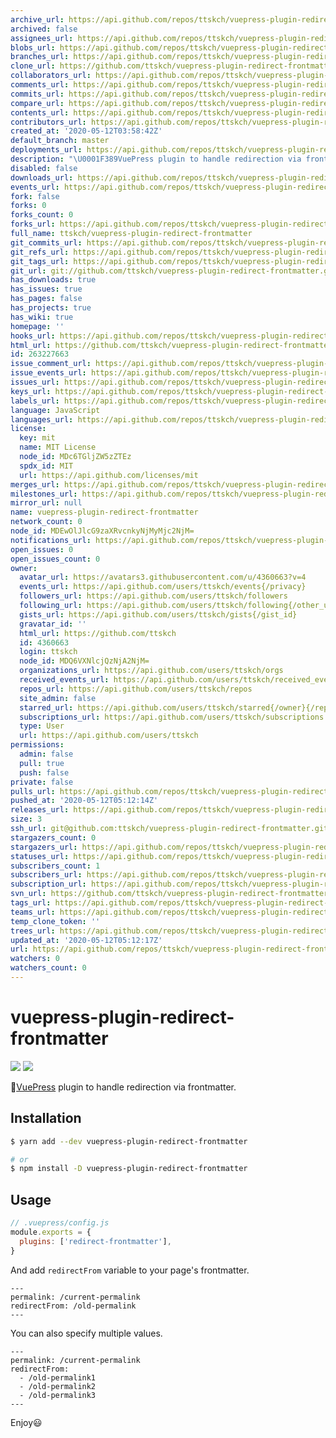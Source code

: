 ```yaml
---
archive_url: https://api.github.com/repos/ttskch/vuepress-plugin-redirect-frontmatter/{archive_format}{/ref}
archived: false
assignees_url: https://api.github.com/repos/ttskch/vuepress-plugin-redirect-frontmatter/assignees{/user}
blobs_url: https://api.github.com/repos/ttskch/vuepress-plugin-redirect-frontmatter/git/blobs{/sha}
branches_url: https://api.github.com/repos/ttskch/vuepress-plugin-redirect-frontmatter/branches{/branch}
clone_url: https://github.com/ttskch/vuepress-plugin-redirect-frontmatter.git
collaborators_url: https://api.github.com/repos/ttskch/vuepress-plugin-redirect-frontmatter/collaborators{/collaborator}
comments_url: https://api.github.com/repos/ttskch/vuepress-plugin-redirect-frontmatter/comments{/number}
commits_url: https://api.github.com/repos/ttskch/vuepress-plugin-redirect-frontmatter/commits{/sha}
compare_url: https://api.github.com/repos/ttskch/vuepress-plugin-redirect-frontmatter/compare/{base}...{head}
contents_url: https://api.github.com/repos/ttskch/vuepress-plugin-redirect-frontmatter/contents/{+path}
contributors_url: https://api.github.com/repos/ttskch/vuepress-plugin-redirect-frontmatter/contributors
created_at: '2020-05-12T03:58:42Z'
default_branch: master
deployments_url: https://api.github.com/repos/ttskch/vuepress-plugin-redirect-frontmatter/deployments
description: "\U0001F389VuePress plugin to handle redirection via frontmatter"
disabled: false
downloads_url: https://api.github.com/repos/ttskch/vuepress-plugin-redirect-frontmatter/downloads
events_url: https://api.github.com/repos/ttskch/vuepress-plugin-redirect-frontmatter/events
fork: false
forks: 0
forks_count: 0
forks_url: https://api.github.com/repos/ttskch/vuepress-plugin-redirect-frontmatter/forks
full_name: ttskch/vuepress-plugin-redirect-frontmatter
git_commits_url: https://api.github.com/repos/ttskch/vuepress-plugin-redirect-frontmatter/git/commits{/sha}
git_refs_url: https://api.github.com/repos/ttskch/vuepress-plugin-redirect-frontmatter/git/refs{/sha}
git_tags_url: https://api.github.com/repos/ttskch/vuepress-plugin-redirect-frontmatter/git/tags{/sha}
git_url: git://github.com/ttskch/vuepress-plugin-redirect-frontmatter.git
has_downloads: true
has_issues: true
has_pages: false
has_projects: true
has_wiki: true
homepage: ''
hooks_url: https://api.github.com/repos/ttskch/vuepress-plugin-redirect-frontmatter/hooks
html_url: https://github.com/ttskch/vuepress-plugin-redirect-frontmatter
id: 263227663
issue_comment_url: https://api.github.com/repos/ttskch/vuepress-plugin-redirect-frontmatter/issues/comments{/number}
issue_events_url: https://api.github.com/repos/ttskch/vuepress-plugin-redirect-frontmatter/issues/events{/number}
issues_url: https://api.github.com/repos/ttskch/vuepress-plugin-redirect-frontmatter/issues{/number}
keys_url: https://api.github.com/repos/ttskch/vuepress-plugin-redirect-frontmatter/keys{/key_id}
labels_url: https://api.github.com/repos/ttskch/vuepress-plugin-redirect-frontmatter/labels{/name}
language: JavaScript
languages_url: https://api.github.com/repos/ttskch/vuepress-plugin-redirect-frontmatter/languages
license:
  key: mit
  name: MIT License
  node_id: MDc6TGljZW5zZTEz
  spdx_id: MIT
  url: https://api.github.com/licenses/mit
merges_url: https://api.github.com/repos/ttskch/vuepress-plugin-redirect-frontmatter/merges
milestones_url: https://api.github.com/repos/ttskch/vuepress-plugin-redirect-frontmatter/milestones{/number}
mirror_url: null
name: vuepress-plugin-redirect-frontmatter
network_count: 0
node_id: MDEwOlJlcG9zaXRvcnkyNjMyMjc2NjM=
notifications_url: https://api.github.com/repos/ttskch/vuepress-plugin-redirect-frontmatter/notifications{?since,all,participating}
open_issues: 0
open_issues_count: 0
owner:
  avatar_url: https://avatars3.githubusercontent.com/u/4360663?v=4
  events_url: https://api.github.com/users/ttskch/events{/privacy}
  followers_url: https://api.github.com/users/ttskch/followers
  following_url: https://api.github.com/users/ttskch/following{/other_user}
  gists_url: https://api.github.com/users/ttskch/gists{/gist_id}
  gravatar_id: ''
  html_url: https://github.com/ttskch
  id: 4360663
  login: ttskch
  node_id: MDQ6VXNlcjQzNjA2NjM=
  organizations_url: https://api.github.com/users/ttskch/orgs
  received_events_url: https://api.github.com/users/ttskch/received_events
  repos_url: https://api.github.com/users/ttskch/repos
  site_admin: false
  starred_url: https://api.github.com/users/ttskch/starred{/owner}{/repo}
  subscriptions_url: https://api.github.com/users/ttskch/subscriptions
  type: User
  url: https://api.github.com/users/ttskch
permissions:
  admin: false
  pull: true
  push: false
private: false
pulls_url: https://api.github.com/repos/ttskch/vuepress-plugin-redirect-frontmatter/pulls{/number}
pushed_at: '2020-05-12T05:12:14Z'
releases_url: https://api.github.com/repos/ttskch/vuepress-plugin-redirect-frontmatter/releases{/id}
size: 3
ssh_url: git@github.com:ttskch/vuepress-plugin-redirect-frontmatter.git
stargazers_count: 0
stargazers_url: https://api.github.com/repos/ttskch/vuepress-plugin-redirect-frontmatter/stargazers
statuses_url: https://api.github.com/repos/ttskch/vuepress-plugin-redirect-frontmatter/statuses/{sha}
subscribers_count: 1
subscribers_url: https://api.github.com/repos/ttskch/vuepress-plugin-redirect-frontmatter/subscribers
subscription_url: https://api.github.com/repos/ttskch/vuepress-plugin-redirect-frontmatter/subscription
svn_url: https://github.com/ttskch/vuepress-plugin-redirect-frontmatter
tags_url: https://api.github.com/repos/ttskch/vuepress-plugin-redirect-frontmatter/tags
teams_url: https://api.github.com/repos/ttskch/vuepress-plugin-redirect-frontmatter/teams
temp_clone_token: ''
trees_url: https://api.github.com/repos/ttskch/vuepress-plugin-redirect-frontmatter/git/trees{/sha}
updated_at: '2020-05-12T05:12:17Z'
url: https://api.github.com/repos/ttskch/vuepress-plugin-redirect-frontmatter
watchers: 0
watchers_count: 0
---
```


# vuepress-plugin-redirect-frontmatter

[![](https://img.shields.io/npm/v/vuepress-plugin-redirect-frontmatter?style=flat-square)](https://www.npmjs.com/package/vuepress-plugin-redirect-frontmatter)
[![](https://img.shields.io/npm/dm/vuepress-plugin-redirect-frontmatter?style=flat-square)](https://www.npmjs.com/package/vuepress-plugin-redirect-frontmatter)

🎉[VuePress](https://vuepress.vuejs.org/) plugin to handle redirection via frontmatter.

## Installation

```bash
$ yarn add --dev vuepress-plugin-redirect-frontmatter

# or
$ npm install -D vuepress-plugin-redirect-frontmatter
```

## Usage

```js
// .vuepress/config.js
module.exports = {
  plugins: ['redirect-frontmatter'],
}
```

And add `redirectFrom` variable to your page's frontmatter.

```
---
permalink: /current-permalink
redirectFrom: /old-permalink
---
```

You can also specify multiple values.

```
---
permalink: /current-permalink
redirectFrom:
  - /old-permalink1
  - /old-permalink2
  - /old-permalink3
---
```

Enjoy😃
